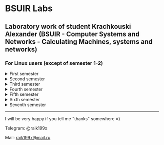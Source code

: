 # BSUIR Labs

## Laboratory work of student Krachkouski Alexander (BSUIR - Computer Systems and Networks - Calculating Machines, systems and networks)

### For Linux users (except of semester 1-2)

<details><summary>First semester</summary>

* [Basic of algorithmization and programming](https://github.com/raik199x/student-life/tree/main/1%20semestr)
* [Answers to exams](https://mega.nz/folder/tOBCWJIQ#6VFbbc7J7PVOZAH6HF8JNQ)

</details>

<details><summary>Second semester</summary>

* [Construction of Programs and Programming Languages](https://github.com/raik199x/student-life/tree/main/2%20semestr)
* [Course Project КПиЯП](https://mega.nz/folder/kfxW1J4T#Ai8xG8GYLUnlqVUZnerRSw)
* [Answers to exams](https://mega.nz/folder/gXpCjZpY#4sTSBgLJ9jzq-WLlXYVtjQ)

</details>

<details><summary>Third semester</summary>

* [Construction of Programs and Programming Languages](https://github.com/raik199x/student-life/tree/main/3%20semestr) (now with conditions :D)
* [Course Project CPPL](https://github.com/raik199x/file-manager-for-linux)
* [Human Life Safety labs](https://mega.nz/folder/1Sx0jTSC#d8mv18nHmIBdc8TZgxroJg) (They were ~~stolen~~ downloaded from pc in the cabinet)
* [Theory of Electric Chains tc p1](https://mega.nz/folder/ob5C3BqB#CW5uotscMA6lN9EvzIuUGA)
* [Theory of Electric Chains tc p2](https://mega.nz/folder/tW5gTBTS#rQk3JlMYT-lDu15NcDpJyQ)
* (there wont be answers to exams because whole team "session 8+" get automate marks)

</details>

<details><summary>Fourth semester</summary>

* [Computer System Software](https://github.com/raik199x/BSUIR-labs/tree/main/4%20semestr/CSS)
* [Personal Computer Architect](https://github.com/raik199x/BSUIR-labs/tree/main/4%20semestr/PCA)
* [Cross-Platforming Programming](https://github.com/raik199x/BSUIR-labs/tree/main/4%20semestr/JavaCPP)
* [PDaPL](https://github.com/raik199x/BSUIR-labs/tree/main/4%20semestr/PDaPL)
* [Circuit Design](https://github.com/raik199x/BSUIR-labs/tree/2b206dadc607a9f032e0a0ff1a46322439cee27b/4%20semestr/Circuit%20Design)
* [Course Project CSS](https://github.com/raik199x/Client-server-Chat-linux)
* (there wont be answers to exams because whole team "session 8+' get automate marks, except of theory of probability, but you can download test from bsuir helper)

</details>

<details><summary>Fifth semester</summary>

* [Fundamentals of information security](https://github.com/raik199x/BSUIR-labs/tree/main/5%20semestr/FIS)
* [Software development and testing technologies](https://github.com/raik199x/BSUIR-labs/tree/main/5%20semestr/SDTT)
* [Structural and functional organization of computers](https://github.com/raik199x/BSUIR-labs/tree/main/5%20semestr/SFOC)
* [Theoretical foundations of computer networks](https://github.com/raik199x/BSUIR-labs/tree/main/5%20semestr/TFCN)
* [Interfaces and perepherial devices](https://github.com/raik199x/BSUIR-labs/tree/main/5%20semestr/IPD)
* [Circuitry](https://github.com/raik199x/BSUIR-labs/tree/main/5%20semestr/circuitry)
* [Exams](https://github.com/raik199x/BSUIR-labs/tree/main/5%20semestr/examens)

</details>

<details><summary>Sixth semester</summary>

* [Administration of computer systems and networks](https://github.com/raik199x/BSUIR-labs/tree/main/6%20semestr/ACSN)
* [Digital signal and image processing](https://github.com/raik199x/BSUIR-labs/tree/main/6%20semestr/DSIP)
* [High performance processor architecture](https://github.com/raik199x/BSUIR-labs/tree/main/6%20semestr/HPPA)
* [System analysis](https://github.com/raik199x/BSUIR-labs/tree/main/6%20semestr/SA)
* [Exam](https://github.com/raik199x/BSUIR-labs/tree/main/6%20semestr/exam)
* [Internship](https://github.com/raik199x/BSUIR-labs/tree/main/6%20semestr/Internship)

</details>

<details><summary>Seventh semester</summary>

</details>

---

 I will be very happy if you tell me "thanks" somewhere =)

 Telegram: @raik199x

 Mail:     <raik199x@mail.ru>

